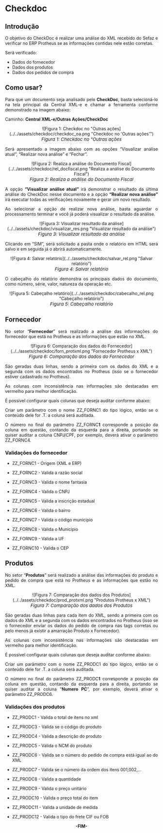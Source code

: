 <style>
    p{
        text-align: justify;
    }
    #format{
        font-style: italic; 
        font-size: 15px;
    }
    #green{
        background-color: #16F529;
    }
    #red{
        background-color: red;
    }
    #yellow{
        background-color: yellow;
    }
</style>

# Checkdoc

## Introdução

O objetivo do CheckDoc é realizar uma análise do XML recebido do Sefaz e verificar no ERP Protheus se as informações contidas nele estão corretas.

Será verificado:

- Dados do fornecedor
- Dados dos produtos
- Dados dos pedidos de compra

## Como usar?

Para que um documento seja analisado pelo **CheckDoc**, basta selecioná-lo na tela principal da Central XML-e e chamar a ferramenta conforme demonstrado na imagem abaixo:

Caminho: **Central XML-e/Outras Ações/CheckDoc**

<center>![Figura 1: Checkdoc no "Outras ações](../../assets/checkdoc/checkdoc_oa.png "Checkdoc no 'Outras ações'")
<br><span id="format">Figura 1: Checkdoc no "Outras ações</span><br></center>

Será apresentado a imagem abaixo com as opções “Visualizar análise atual”, “Realizar nova análise” e “Fechar”.

<center>![Figura 2: Realiza a análise do Documento Fiscal](../../assets/checkdoc/rel_docfiscal.png "Realiza a análise do Documento Fiscal")
<br><span id="format">Figura 2: Realiza a análise do Documento Fiscal</span><br></center>

A opção **“Visualizar análise atual”** irá demonstrar o resultado da última análise do CheckDoc nesse documento e a opção **“Realizar nova análise”** irá executar todas as verificações novamente e gerar um novo resultado.

Ao selecionar a opção de realizar nova análise, basta aguardar o processamento terminar e você já poderá visualizar o resultado da análise.

<center>![Figura 3: Visualizar resultado da análise](../../assets/checkdoc/visualizar_res.png "Visualizar resultado da análise")
<br><span id="format">Figura 3: Visualizar resultado da análise</span><br></center>

Clicando em “SIM”, será solicitado a pasta onde o relatório em HTML será salvo e em seguida já o abrirá automaticamente.

<center>![Figura 4: Salvar relatório](../../assets/checkdoc/salvar_rel.png "Salvar relatório")
<br><span id="format">Figura 4: Salvar relatório</span><br></center>

O cabeçalho do relatório demonstra os principais dados do documento, como número, série, valor, natureza da operação etc.

<center>![Figura 5: Cabeçalho relatório](../../assets/checkdoc/cabecalho_rel.png "Cabeçalho relatório")
<br><span id="format">Figura 5: Cabeçalho relatório</span><br></center>

## Fornecedor

No setor “**Fornecedor**” será realizado a análise das informações do fornecedor que está no Protheus e as informações que estão no XML.

<center>![Figura 6: Comparação dos dados do Fornecedor](../../assets/checkdoc/forn_protxml.png "Fornecedor Protheus x XML")
<br><span id="format">Figura 6: Comparação dos dados do Fornecedor</span><br></center>

São geradas duas linhas, sendo a primeira com os dados do XML e a segunda com os dados encontrados no Protheus (isso se o fornecedor estiver cadastrado no Protheus).

As colunas com inconsistência nas informações são destacadas em vermelho para melhor identificação.

É possível configurar quais colunas que deseja auditar conforme abaixo:

Criar um parâmetro com o nome ZZ\_FORNC1 do tipo lógico, então se o conteúdo dele for .T. a coluna será auditada.

O número no final do parâmetro ZZ\_FORNC**1** corresponde a posição da coluna em questão, contando da esquerda para a direita, portando se quiser auditar a coluna CNPJ/CPF, por exemplo, deverá ativar o parâmetro ZZ\_FORNC4.

### Validações do fornecedor

- ZZ\_FORNC1  - Origem (XML e ERP)

- ZZ\_FORNC2  - Valida a razão social

- ZZ\_FORNC3  - Valida o nome fantasia

- ZZ\_FORNC4  - Valida o CNPJ

- ZZ\_FORNC5  - Valida a inscrição estadual

- ZZ\_FORNC6  - Valida o bairro

- ZZ\_FORNC7  - Valida o código município

- ZZ\_FORNC8  - Valida o Município

- ZZ\_FORNC9  - Valida a UF

- ZZ\_FORNC10 - Valida o CEP

## Produtos

No setor “**Produtos**” será realizado a análise das informações do produto e pedido de compra que está no Protheus e as informações que estão no XML.

<center>![Figura 7: Comparação dos dados dos Produtos](../../assets/checkdoc/prod_protxml.png "Produtos Protheus x XML")
<br><span id="format">Figura 7: Comparação dos dados dos Produtos</span><br></center>

São geradas duas linhas para cada item do XML, sendo a primeira com os dados do XML e a segunda com os dados encontrados no Protheus (isso se o fornecedor enviar os dados do pedido de compra nas tags corretas ou pelo menos já existir a amarração Produto x Fornecedor).

As colunas com inconsistência nas informações são destacadas em vermelho para melhor identificação.

É possível configurar quais colunas que deseja auditar conforme abaixo:

Criar um parâmetro com o nome ZZ\_PRODC1 do tipo lógico, então se o conteúdo dele for .T. a coluna será auditada.

O número no final do parâmetro ZZ\_PRODC**1** corresponde a posição da coluna em questão, contando da esquerda para a direita, portando se quiser auditar a coluna “**Numero PC**”, por exemplo, deverá ativar o parâmetro ZZ\_PRODC6.

### Validações dos produtos

- ZZ\_PRODC1   - Valida o total de itens no xml

- ZZ\_PRODC3   - Valida se o código do produto

- ZZ\_PRODC4   - Valida a descrição do produto 

- ZZ\_PRODC5   - Valida o NCM do produto 

- ZZ\_PRODC6   - Valida se o número do pedido de compra está igual ao do XML

- ZZ\_PRODC7   - Valida se o número da ordem dos itens 001,002,...

- ZZ\_PRODC8   - Valida a quantidade

- ZZ\_PRODC9   - Valida o preço unitário

- ZZ\_PRODC10  - Valida o preço total do item 

- ZZ\_PRODC11  - Valida a unidade de medida

- ZZ\_PRODC12  - Valida o tipo do frete CIF ou FOB

<div style="text-align: center; font-weight: bold;">-FIM-</div>